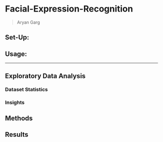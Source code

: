 # Facial-Expression-Recognition

> Aryan Garg   


## Set-Up:


## Usage:


---       

## Exploratory Data Analysis
### Dataset Statistics
### Insights

## Methods

## Results